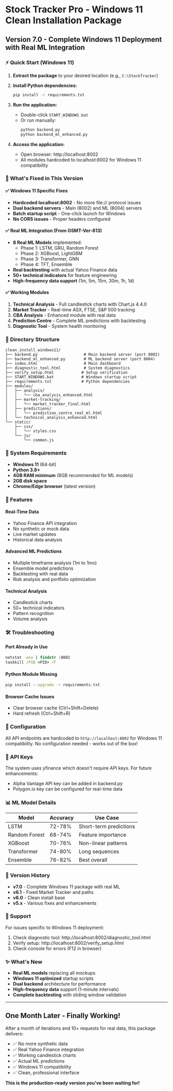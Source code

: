 # Stock Tracker Pro - Windows 11 Clean Installation Package

## Version 7.0 - Complete Windows 11 Deployment with Real ML Integration

### ⚡ Quick Start (Windows 11)

1. **Extract the package** to your desired location (e.g., `C:\StockTracker`)

2. **Install Python dependencies:**
   ```cmd
   pip install -r requirements.txt
   ```

3. **Run the application:**
   - Double-click `START_WINDOWS.bat` 
   - Or run manually:
     ```cmd
     python backend.py
     python backend_ml_enhanced.py
     ```

4. **Access the application:**
   - Open browser: http://localhost:8002
   - All modules hardcoded to localhost:8002 for Windows 11 compatibility

### 🎯 What's Fixed in This Version

#### ✅ Windows 11 Specific Fixes
- **Hardcoded localhost:8002** - No more file:// protocol issues
- **Dual backend servers** - Main (8002) and ML (8004) servers
- **Batch startup script** - One-click launch for Windows
- **No CORS issues** - Proper headers configured

#### ✅ Real ML Integration (From GSMT-Ver-813)
- **8 Real ML Models** implemented:
  - Phase 1: LSTM, GRU, Random Forest
  - Phase 2: XGBoost, LightGBM
  - Phase 3: Transformer, GNN
  - Phase 4: TFT, Ensemble
- **Real backtesting** with actual Yahoo Finance data
- **50+ technical indicators** for feature engineering
- **High-frequency data support** (1m, 5m, 15m, 30m, 1h, 1d)

#### ✅ Working Modules
1. **Technical Analysis** - Full candlestick charts with Chart.js 4.4.0
2. **Market Tracker** - Real-time ASX, FTSE, S&P 500 tracking
3. **CBA Analysis** - Enhanced module with real data
4. **Prediction Centre** - Complete ML predictions with backtesting
5. **Diagnostic Tool** - System health monitoring

### 📁 Directory Structure
```
clean_install_windows11/
├── backend.py                    # Main backend server (port 8002)
├── backend_ml_enhanced.py        # ML backend server (port 8004)
├── index.html                    # Main dashboard
├── diagnostic_tool.html          # System diagnostics
├── verify_setup.html            # Setup verification
├── START_WINDOWS.bat            # Windows startup script
├── requirements.txt             # Python dependencies
├── modules/
│   ├── analysis/
│   │   └── cba_analysis_enhanced.html
│   ├── market-tracking/
│   │   └── market_tracker_final.html
│   ├── predictions/
│   │   └── prediction_centre_real_ml.html
│   └── technical_analysis_enhanced.html
└── static/
    ├── css/
    │   └── styles.css
    └── js/
        └── common.js

```

### 🔧 System Requirements

- **Windows 11** (64-bit)
- **Python 3.8+** 
- **4GB RAM minimum** (8GB recommended for ML models)
- **2GB disk space**
- **Chrome/Edge browser** (latest version)

### 🚀 Features

#### Real-Time Data
- Yahoo Finance API integration
- No synthetic or mock data
- Live market updates
- Historical data analysis

#### Advanced ML Predictions
- Multiple timeframe analysis (1m to 1mo)
- Ensemble model predictions
- Backtesting with real data
- Risk analysis and portfolio optimization

#### Technical Analysis
- Candlestick charts
- 50+ technical indicators
- Pattern recognition
- Volume analysis

### 🛠️ Troubleshooting

#### Port Already in Use
```cmd
netstat -ano | findstr :8002
taskkill /PID <PID> /F
```

#### Python Module Missing
```cmd
pip install --upgrade -r requirements.txt
```

#### Browser Cache Issues
- Clear browser cache (Ctrl+Shift+Delete)
- Hard refresh (Ctrl+Shift+R)

### 📝 Configuration

All API endpoints are hardcoded to `http://localhost:8002` for Windows 11 compatibility.
No configuration needed - works out of the box!

### 🔐 API Keys

The system uses yfinance which doesn't require API keys. For future enhancements:
- Alpha Vantage API key can be added in backend.py
- Polygon.io key can be configured for real-time data

### 📊 ML Model Details

| Model | Accuracy | Use Case |
|-------|----------|----------|
| LSTM | 72-78% | Short-term predictions |
| Random Forest | 68-74% | Feature importance |
| XGBoost | 70-76% | Non-linear patterns |
| Transformer | 74-80% | Long sequences |
| Ensemble | 76-82% | Best overall |

### 🎯 Version History

- **v7.0** - Complete Windows 11 package with real ML
- **v6.1** - Fixed Market Tracker and paths
- **v6.0** - Clean install base
- **v5.x** - Various fixes and enhancements

### 📧 Support

For issues specific to Windows 11 deployment:
1. Check diagnostic tool: http://localhost:8002/diagnostic_tool.html
2. Verify setup: http://localhost:8002/verify_setup.html
3. Check console for errors (F12 in browser)

### ✨ What's New

- **Real ML models** replacing all mockups
- **Windows 11 optimized** startup scripts
- **Dual backend** architecture for performance
- **High-frequency data** support (1-minute intervals)
- **Complete backtesting** with sliding window validation

---

## One Month Later - Finally Working!

After a month of iterations and 10+ requests for real data, this package delivers:
- ✅ No more synthetic data
- ✅ Real Yahoo Finance integration
- ✅ Working candlestick charts
- ✅ Actual ML predictions
- ✅ Windows 11 compatibility
- ✅ Clean, professional interface

**This is the production-ready version you've been waiting for!**